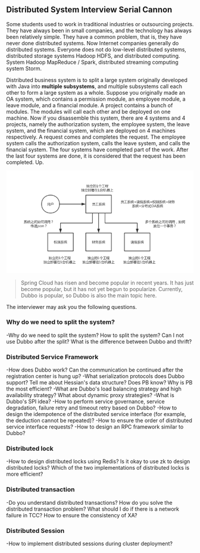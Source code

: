 ## Distributed System Interview Serial Cannon

Some students used to work in traditional industries or outsourcing projects. They have always been in small companies, and the technology has always been relatively simple. They have a common problem, that is, they have never done distributed systems. Now Internet companies generally do distributed systems. Everyone does not do low-level distributed systems, distributed storage systems Hadoop HDFS, and distributed computing. System Hadoop MapReduce / Spark, distributed streaming computing system Storm.

Distributed business system is to split a large system originally developed with Java into **multiple subsystems**, and multiple subsystems call each other to form a large system as a whole. Suppose you originally made an OA system, which contains a permission module, an employee module, a leave module, and a financial module. A project contains a bunch of modules. The modules will call each other and be deployed on one machine. Now if you disassemble this system, there are 4 systems and 4 projects, namely the authorization system, the employee system, the leave system, and the financial system, which are deployed on 4 machines respectively. A request comes and completes the request. The employee system calls the authorization system, calls the leave system, and calls the financial system. The four systems have completed part of the work. After the last four systems are done, it is considered that the request has been completed. Up.

![simple-distributed-system-oa](./images/simple-distributed-system-oa.png)

> Spring Cloud has risen and become popular in recent years. It has just become popular, but it has not yet begun to popularize. Currently, Dubbo is popular, so Dubbo is also the main topic here.

The interviewer may ask you the following questions.

### Why do we need to split the system?

-Why do we need to split the system? How to split the system? Can I not use Dubbo after the split? What is the difference between Dubbo and thrift?

### Distributed Service Framework

-How does Dubbo work? Can the communication be continued after the registration center is hung up?
-What serialization protocols does Dubbo support? Tell me about Hessian's data structure? Does PB know? Why is PB the most efficient?
-What are Dubbo's load balancing strategy and high availability strategy? What about dynamic proxy strategies?
-What is Dubbo's SPI idea?
-How to perform service governance, service degradation, failure retry and timeout retry based on Dubbo?
-How to design the idempotence of the distributed service interface (for example, the deduction cannot be repeated)?
-How to ensure the order of distributed service interface requests?
-How to design an RPC framework similar to Dubbo?

### Distributed lock

-How to design distributed locks using Redis? Is it okay to use zk to design distributed locks? Which of the two implementations of distributed locks is more efficient?

### Distributed transaction

-Do you understand distributed transactions? How do you solve the distributed transaction problem? What should I do if there is a network failure in TCC? How to ensure the consistency of XA?

### Distributed Session

-How to implement distributed sessions during cluster deployment?
